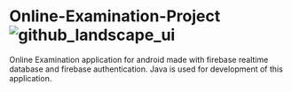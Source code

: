 # Online-Examination-Project![github_landscape_ui](https://user-images.githubusercontent.com/113083122/210544360-efb33189-b08a-4f9f-8ad9-7436aff5a79d.png)


Online Examination application for android made with firebase realtime database and firebase authentication.
Java is used for development of this application.
